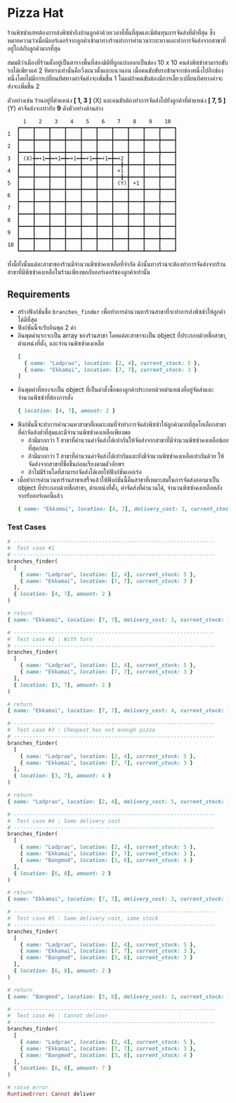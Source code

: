 # Pizza Hat

ร้านพิซซ่าแฮทต้องการส่งพิซซ่าถึงบ้านลูกค้าด้วยเวลาที่สั้นที่สุดและมีต้นทุนการจัดส่งที่ต่ำที่สุด ซึ่งหมายความว่าเมื่อมีออร์เดอร์จากลูกค้าเข้ามาทางร้านทำการคำนวนระยะทางและทำการจัดส่งจากสาขาที่อยู่ใกล้กับลูกค้ามากที่สุด

สมมติว่าเมืองที่ร้านตั้งอยู่เป็นตารางพื้นที่สองมิติที่ถูกแบ่งออกเป็นช่อง 10 x 10 คนส่งพิซซ่าสามารถขับรถได้เพียวแค่ 2 ทิศทางเท่านั้นคือวิ่งแนวตั้งและแนวนอน เมื่อคนขับขับรถข้ามจากช่องหนึ่งไปอีกช่องหนึ่งโดยไม่มีการเปลี่ยนทิศทางค่าจัดส่งจะเพิ่มขึ้น 1 ในแต่ถ้าคนขับต้องมีการเลี้ยวเปลี่ยนทิศทางค่าจะส่งจะเพิ่มขึ้น 2

ตัวอย่างเช่น ร้านอยู่ที่ตำแหน่ง **[ 1, 3 ]** (X) และคนขับต้องทำการจัดส่งไปยังลูกค้าที่ตำแหน่ง
**[ 7, 5 ]** (Y) ค่าจัดส่งจะเท่ากับ **9** ดังตัวอย่างด้านล่าง

```
     1    2    3    4    5    6    7    8    9    10
   ┏━━━━┳━━━━┳━━━━┳━━━━┳━━━━┳━━━━┳━━━━┳━━━━┳━━━━┳━━━━┓
1  ┃    ┃    ┃    ┃    ┃    ┃    ┃    ┃    ┃    ┃    ┃
   ┣━━━━╋━━━━╋━━━━╋━━━━╋━━━━╋━━━━╋━━━━╋━━━━╋━━━━╋━━━━┫
2  ┃    ┃    ┃    ┃    ┃    ┃    ┃    ┃    ┃    ┃    ┃
   ┣━━━━╋━━━━╋━━━━╋━━━━╋━━━━╋━━━━╋━━━━╋━━━━╋━━━━╋━━━━┫
3  ┃ (X)╋━+1━╋━+1━╋━+1━╋━+1━╋━+1━╋━+2 ┃    ┃    ┃    ┃
   ┣━━━━╋━━━━╋━━━━╋━━━━╋━━━━╋━━━━╋━━╋━╋━━━━╋━━━━╋━━━━┫
4  ┃    ┃    ┃    ┃    ┃    ┃    ┃ +1 ┃    ┃    ┃    ┃
   ┣━━━━╋━━━━╋━━━━╋━━━━╋━━━━╋━━━━╋━━╋━╋━━━━╋━━━━╋━━━━┫
5  ┃    ┃    ┃    ┃    ┃    ┃    ┃ (Y)┃ +1 ┃    ┃    ┃
   ┣━━━━╋━━━━╋━━━━╋━━━━╋━━━━╋━━━━╋━━━━╋━━━━╋━━━━╋━━━━┫
6  ┃    ┃    ┃    ┃    ┃    ┃    ┃    ┃    ┃    ┃    ┃
   ┣━━━━╋━━━━╋━━━━╋━━━━╋━━━━╋━━━━╋━━━━╋━━━━╋━━━━╋━━━━┫
7  ┃    ┃    ┃    ┃    ┃    ┃    ┃    ┃    ┃    ┃    ┃
   ┣━━━━╋━━━━╋━━━━╋━━━━╋━━━━╋━━━━╋━━━━╋━━━━╋━━━━╋━━━━┫
8  ┃    ┃    ┃    ┃    ┃    ┃    ┃    ┃    ┃    ┃    ┃
   ┣━━━━╋━━━━╋━━━━╋━━━━╋━━━━╋━━━━╋━━━━╋━━━━╋━━━━╋━━━━┫
9  ┃    ┃    ┃    ┃    ┃    ┃    ┃    ┃    ┃    ┃    ┃
   ┣━━━━╋━━━━╋━━━━╋━━━━╋━━━━╋━━━━╋━━━━╋━━━━╋━━━━╋━━━━┫
10 ┃    ┃    ┃    ┃    ┃    ┃    ┃    ┃    ┃    ┃    ┃
   ┗━━━━┻━━━━┻━━━━┻━━━━┻━━━━┻━━━━┻━━━━┻━━━━┻━━━━┻━━━━┛
```

ทั้งนี้ทั้งนั้นแต่ละสาขาของร้านมีจำนวนพิซซ่าคงเหลือที่จำกัด ดังนั้นทางร้านจะต้องทำการจัดส่งจากร้านสาขาที่มีพิซซ่าคงเหลือในร้านเพียงพอกับออร์เดอร์ของลูกค้าเท่านั้น

## Requirements
- สร้างฟังก์ชันชื่อ `branches_finder` เพื่อทำการคำนวนหาร้านสาขาที่จะทำการส่งพิซซ่าให้ลูกค้าได้ดีที่สุด
- ฟังก์ชันนี้จะรับอินพุต 2 ค่า
- อินพุตค่าแรกจะเป็น array ของร้านสาขา โดยแต่ละสาขาจะเป็น object ที่ประกอบด้วยชื่อสาขา, ตำแหน่งที่ตั้ง, และจำนวนพิซซ่าคงเหลือ
  ```ruby
  [
    { name: "Ladprao", location: [2, 4], current_stock: 5 },
    { name: "Ekkamai", location: [7, 7], current_stock: 3 }
  ]
  ```
- อินพุตค่าที่สองจะเป็น object ที่เป็นคำสั่งซื้อของลูกค้าประกอบด้วยตำแหน่งที่อยู่จัดส่งและจำนวนพิซซ่าที่ต้องการสั่ง
  ```ruby
  { location: [4, 7], amount: 2 }
  ```
- ฟังก์ชันนี้จะทำการคำนวนหาสาขาที่เหมาะสมที่จำทำการจัดส่งพิซซ่าให้ลูกค้ามากที่สุดโยเลือกสาขาที่ค่าจัดส่งต่ำที่สุดและมีจำนวนพิซซ่าคงเหลือเพียงพอ
  - ถ้ามีมากกว่า 1 สาขาที่คำนวนค่าจัดส่งได้เท่ากันให้จัดส่งจากสาขาที่มีจำนวนพิซซ่าคงเหลือน้อยที่สุดก่อน
  - ถ้ามีมากกว่า 1 สาขาที่คำนวนค่าจัดส่งได้เท่ากันและยังมีจำนวนพิซซ่าคงเหลือเท่ากันด้วย ให้จัดส่งจากสาขาที่ชื่อขึ้นก่อนเรียงตามตัวอักษร
  - ถ้าไม่มีร้านใดที่สามารถจัดส่งได้เลยให้ฟังก์ชันเออเร่อ
- เมื่อทำการคำนวนหาร้านสาขาเสร็จแล้วให้ฟังก์ชันนี้คืนสาขาที่เหมาะสมในการจัดส่งออกมาเป็น object ที่ประกอบด้วยชื่อสาขา, ตำแหน่งที่ตั้ง, ค่าจัดส่งที่คำนวนได้, จำนวนพิซซ่าคงเหลือหลังจากรับออร์เดอนี้แล้ว
  ```ruby
  { name: "Ekkamai", location: [4, 7], delivery_cost: 3, current_stock: 1 }
  ```

### Test Cases

```ruby
# ----------------------------------------------------------------
#  Test case #1
# ----------------------------------------------------------------
branches_finder(
  [
    { name: "Ladprao", location: [2, 4], current_stock: 5 },
    { name: "Ekkamai", location: [7, 7], current_stock: 3 }
  ],
  { location: [4, 7], amount: 2 }
)

# return
{ name: "Ekkamai", location: [7, 7], delivery_cost: 3, current_stock: 1 }

# ----------------------------------------------------------------
#  Test case #2 : With turn
# ----------------------------------------------------------------
branches_finder(
  [
    { name: "Ladprao", location: [2, 4], current_stock: 5 },
    { name: "Ekkamai", location: [7, 7], current_stock: 3 }
  ],
  { location: [3, 7], amount: 2 }
)

# return
{ name: "Ekkamai", location: [7, 7], delivery_cost: 4, current_stock: 1 }

# ----------------------------------------------------------------
#  Test case #3 : Cheapest has not enough pizza
# ----------------------------------------------------------------
branches_finder(
  [
    { name: "Ladprao", location: [2, 4], current_stock: 5 },
    { name: "Ekkamai", location: [7, 7], current_stock: 3 }
  ],
  { location: [3, 7], amount: 4 }
)

# return
{ name: "Ladprao", location: [2, 4], delivery_cost: 5, current_stock: 1 }

# ----------------------------------------------------------------
#  Test case #4 : Same delivery cost
# ----------------------------------------------------------------
branches_finder(
  [
    { name: "Ladprao", location: [2, 4], current_stock: 5 },
    { name: "Ekkamai", location: [7, 7], current_stock: 3 },
    { name: "Bangmod", location: [3, 8], current_stock: 4 }
  ],
  { location: [6, 8], amount: 2 }
)

# return
{ name: "Ekkamai", location: [7, 7], delivery_cost: 3, current_stock: 1 }

# ----------------------------------------------------------------
#  Test case #5 : Same delivery cost, same stock
# ----------------------------------------------------------------
branches_finder(
  [
    { name: "Ladprao", location: [2, 4], current_stock: 5 },
    { name: "Ekkamai", location: [7, 7], current_stock: 3 },
    { name: "Bangmod", location: [3, 8], current_stock: 3 }
  ],
  { location: [6, 8], amount: 2 }
)

# return
{ name: "Bangmod", location: [3, 8], delivery_cost: 3, current_stock: 1 }

# ----------------------------------------------------------------
#  Test case #6 : Cannot deliver
# ----------------------------------------------------------------
branches_finder(
  [
    { name: "Ladprao", location: [2, 4], current_stock: 5 },
    { name: "Ekkamai", location: [7, 7], current_stock: 3 },
    { name: "Bangmod", location: [3, 8], current_stock: 4 }
  ],
  { location: [6, 8], amount: 7 }
)

# raise error
RuntimeError: Cannot deliver
```
